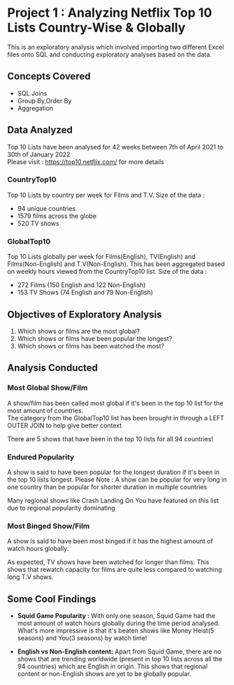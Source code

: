 # Project 1 : Analyzing Netflix Top 10 Lists Country-Wise & Globally

This is an exploratory analysis which involved importing two different Excel files onto SQL and conducting exploratory analyses based on the data.

## Concepts Covered

- SQL Joins
- Group By,Order By
- Aggregation

## Data Analyzed 

Top 10 Lists have been analysed for 42 weeks between 7th of April 2021 to 30th of January 2022   
Please visit : https://top10.netflix.com/ for more details

### CountryTop10 

Top 10 Lists by country per week for Films and T.V. Size of the data : 

- 94 unique countries
- 1579 films across the globe
- 520 TV shows 
 
### GlobalTop10

Top 10 Lists globally per week for Films(English), TV(English) and Films(Non-English) and T.V(Non-English). This has been aggregated based on weekly hours viewed from the CountryTop10 list. Size of the data : 

- 272 Films (150 English and 122 Non-English)
- 153 TV Shows (74 English and 79 Non-English) 

## Objectives of Exploratory Analysis 

1. Which shows or films are the most global?
2. Which shows or films have been popular the longest?
3. Which shows or films has been watched the most?

## Analysis Conducted 

### Most Global Show/Film

A show/film has been called most global if it's been in the top 10 list for the most amount of countries.  
The category from the GlobalTop10 list has been brought in through a LEFT OUTER JOIN to help give better context 

There are 5 shows that have been in the top 10 lists for all 94 countries! 

### Endured Popularity 

A show is said to have been popular for the longest duration if it's been in the top 10 lists longest. 
Please Note : A show can be popular for very long in one country than be popular for shorter duration in multiple countries

Many regional shows like Crash Landing On You have featured on this list due to regional popularity dominating

### Most Binged Show/Film 

A show is said to have been most binged if it has the highest amount of watch hours globally.  

As expected, TV shows have been watched for longer than films. This shows that rewatch capacity for films are quite less compared to watching long T.V shows.


## Some Cool Findings

- **Squid Game Popularity :** With only one season, Squid Game had the most amount of watch hours globally during the time period analysed. What's more impressive is that it's beaten shows like Money Heist(5 seasons) and You(3 seasons) by watch time!

- **English vs Non-English content:** Apart from Squid Game, there are no shows that are trending worldwide (present in top 10 lists across all the 94 countries) which are English in origin. This shows that regional content or non-English shows are yet to be globally popular.

